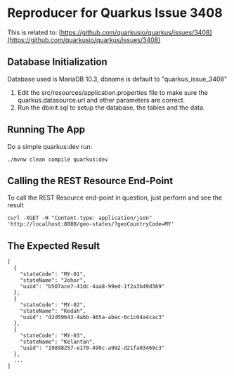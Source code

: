 # Reproducer for Quarkus Issue 3408
This is related to: [https://github.com/quarkusio/quarkus/issues/3408](https://github.com/quarkusio/quarkus/issues/3408)

## Database Initialization
Database used is MariaDB 10.3, dbname is default to "quarkus_issue_3408"

1. Edit the src/resources/application.properties file to make sure the quarkus.datasource.url and other parameters are correct. 
2. Run the dbinit.sql to setup the database, the tables and the data.

## Running The App
Do a simple quarkus:dev run:
```
./mvnw clean compile quarkus:dev

```

## Calling the REST Resource End-Point
To call the REST Resource end-point in question, just perform and see the result
```
curl -XGET -H "Content-type: application/json" 'http://localhost:8080/geo-states/?geoCountryCode=MY'

``` 

## The Expected Result
```
[
  {
    "stateCode": "MY-01",
    "stateName": "Johor",
    "uuid": "b507ace7-41dc-4aa8-99ed-1f2a3b49d369"
  },
  {
    "stateCode": "MY-02",
    "stateName": "Kedah",
    "uuid": "d2d59643-4a6b-465a-abec-6c1c04a4cac3"
  },
  {
    "stateCode": "MY-03",
    "stateName": "Kelantan",
    "uuid": "19898257-e170-499c-a992-d21fa03469c3"
  },
  ...
]

```